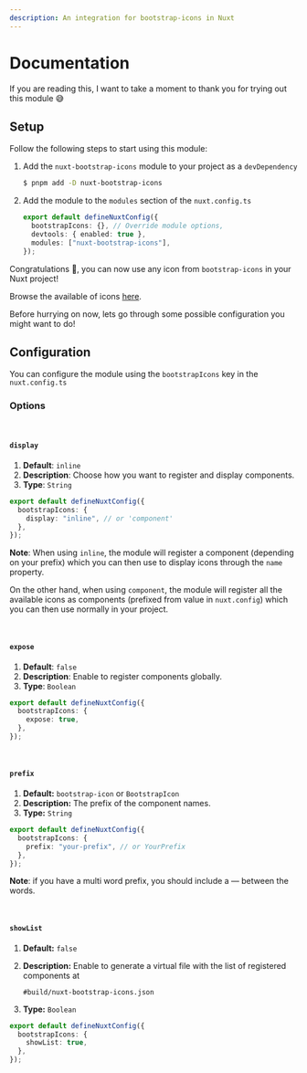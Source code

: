 ```yaml
---
description: An integration for bootstrap-icons in Nuxt
---
```


# Documentation

If you are reading this, I want to take a moment to thank you for trying out this module 😅

## Setup

Follow the following steps to start using this module:

1. Add the `nuxt-bootstrap-icons` module to your project as a `devDependency`

   ```bash
   $ pnpm add -D nuxt-bootstrap-icons
   ```

2. Add the module to the `modules` section of the `nuxt.config.ts`

   ```ts
   export default defineNuxtConfig({
     bootstrapIcons: {}, // Override module options,
     devtools: { enabled: true },
     modules: ["nuxt-bootstrap-icons"],
   });
   ```

Congratulations 🎉, you can now use any icon from `bootstrap-icons` in your Nuxt project!

Browse the available of icons [here](https://icons.getbootstrap.com/).

Before hurrying on now, lets go through some possible configuration you might want to do!

## Configuration

You can configure the module using the `bootstrapIcons` key in the `nuxt.config.ts`

### Options

<br>

#### `display`

1. **Default**: `inline`
2. **Description**: Choose how you want to register and display components.
3. **Type**: `String`

```ts
export default defineNuxtConfig({
  bootstrapIcons: {
    display: "inline", // or 'component'
  },
});
```

**Note**: When using `inline`, the module will register a component (depending on your prefix) which you can then use to display icons through the `name` property.

On the other hand, when using `component`, the module will register all the available icons as components (prefixed from value in `nuxt.config`) which you can then use normally in your project.

<br>

#### `expose`

1. **Default**: `false`
2. **Description**: Enable to register components globally.
3. **Type**: `Boolean`

```ts
export default defineNuxtConfig({
  bootstrapIcons: {
    expose: true,
  },
});
```

<br>

#### `prefix`

1. **Default:** `bootstrap-icon` or `BootstrapIcon`
2. **Description:** The prefix of the component names.
3. **Type:** `String`

```ts
export default defineNuxtConfig({
  bootstrapIcons: {
    prefix: "your-prefix", // or YourPrefix
  },
});
```

**Note**: if you have a multi word prefix, you should include a &mdash; between the words.

<br>

#### `showList`

1. **Default:** `false`
2. **Description:** Enable to generate a virtual file with the list of registered components at

   `#build/nuxt-bootstrap-icons.json`

3. **Type:** `Boolean`

```ts
export default defineNuxtConfig({
  bootstrapIcons: {
    showList: true,
  },
});
```
